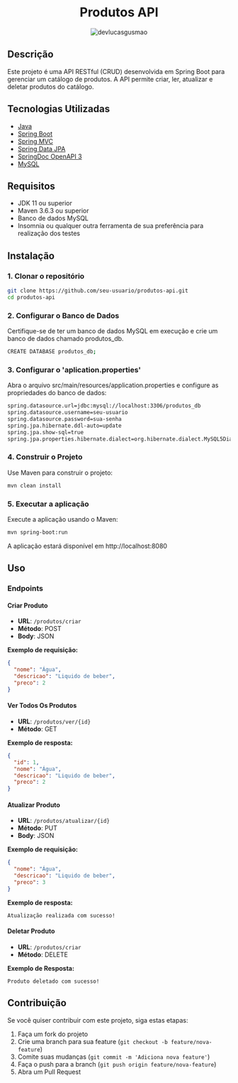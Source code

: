 <h1 align="center">Produtos API</h1>

<p align="center">
 <img src="https://img.shields.io/static/v1?label=Linkedin&message=devlucasgusmao&color=1921E1&labelColor=000000" alt="devlucasgusmao" />
</p>

## Descrição

Este projeto é uma API RESTful (CRUD) desenvolvida em Spring Boot para gerenciar um catálogo de produtos. A API permite criar, ler, atualizar e deletar produtos do catálogo.

## Tecnologias Utilizadas

- [Java](https://docs.oracle.com/en/java/)
- [Spring Boot](https://spring.io/projects/spring-boot)
- [Spring MVC](https://docs.spring.io/spring-framework/reference/web/webmvc.html)
- [Spring Data JPA](https://spring.io/projects/spring-data-jpa)
- [SpringDoc OpenAPI 3](https://springdoc.org/v2/#spring-webflux-support)
- [MySQL](https://dev.mysql.com/downloads/)

## Requisitos

- JDK 11 ou superior
- Maven 3.6.3 ou superior
- Banco de dados MySQL
- Insomnia ou qualquer outra ferramenta de sua preferência para realização dos testes

## Instalação

### 1. Clonar o repositório

```bash
git clone https://github.com/seu-usuario/produtos-api.git
cd produtos-api
```

### 2. Configurar o Banco de Dados
Certifique-se de ter um banco de dados MySQL em execução e crie um banco de dados chamado produtos_db.

```bash
CREATE DATABASE produtos_db;
```

### 3. Configurar o 'aplication.properties'
Abra o arquivo src/main/resources/application.properties e configure as propriedades do banco de dados:

```bash
spring.datasource.url=jdbc:mysql://localhost:3306/produtos_db
spring.datasource.username=seu-usuario
spring.datasource.password=sua-senha
spring.jpa.hibernate.ddl-auto=update
spring.jpa.show-sql=true
spring.jpa.properties.hibernate.dialect=org.hibernate.dialect.MySQL5Dialect
```
### 4. Construir o Projeto
Use Maven para construir o projeto:

```bash
mvn clean install
```

### 5. Executar a aplicação
Execute a aplicação usando o Maven:

```bash
mvn spring-boot:run
```
A aplicação estará disponível em http://localhost:8080

## Uso

### Endpoints

#### Criar Produto

- **URL**: `/produtos/criar`
- **Método**: POST
- **Body**: JSON

**Exemplo de requisição:**

```json
{
  "nome": "Água",
  "descricao": "Liquido de beber",
  "preco": 2
}
```

#### Ver Todos Os Produtos

- **URL**: `/produtos/ver/{id}`
- **Método**: GET

**Exemplo de resposta:**

```json
{
  "id": 1,
  "nome": "Água",
  "descricao": "Liquido de beber",
  "preco": 2
}
```

#### Atualizar Produto

- **URL**: `/produtos/atualizar/{id}`
- **Método**: PUT
- **Body**: JSON

**Exemplo de requisição:**

```json
{
  "nome": "Água",
  "descricao": "Liquido de beber",
  "preco": 3
}
```
**Exemplo de resposta:**

```
Atualização realizada com sucesso!
````

#### Deletar Produto

- **URL**: `/produtos/criar`
- **Método**: DELETE

**Exemplo de Resposta:**

```
Produto deletado com sucesso!
```
## Contribuição

Se você quiser contribuir com este projeto, siga estas etapas:

1. Faça um fork do projeto
2. Crie uma branch para sua feature (`git checkout -b feature/nova-feature`)
3. Comite suas mudanças (`git commit -m 'Adiciona nova feature'`)
4. Faça o push para a branch (`git push origin feature/nova-feature`)
5. Abra um Pull Request

